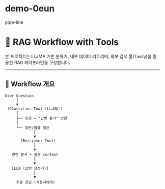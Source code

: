 # demo-0eun


pipe-line 
# 🔎 RAG Workflow with Tools

본 프로젝트는 LLaMA 기반 분류기, 내부 데이터 리트리버, 외부 검색 툴(Tavily)을 활용한 RAG 파이프라인을 구성합니다.  

---

## 📌 Workflow 개요

```text
User Question
     │
     ▼
 [Classifier Tool (LLaMA)]
     │
     ├── 민감 → "답변 불가" 반환
     │
     └── 일반/법률 질문
             │
             ▼
       [Retriever Tool]
             │
             ▼
   관련 문서 + 질문 context
             │
             ▼
   [LLM (답변 생성기)]
             │
             ▼
     최종 응답 (사용자에게)
